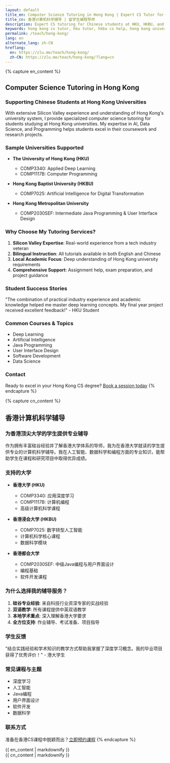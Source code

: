 ```yaml
---
layout: default
title_en: Computer Science Tutoring in Hong Kong | Expert CS Tutor for Chinese Students
title_cn: 香港计算机科学辅导 | 留学生编程导师
description: Expert CS tutoring for Chinese students at HKU, HKBU, and other Hong Kong universities. Specialized in AI, Data Science & Programming. 香港计算机辅导专家，提供一对一编程辅导。
keywords: hong kong cs tutor, hku tutor, hkbu cs help, hong kong university tutor, 香港计算机辅导, 香港大学编程辅导, 港大补习, hku辅导
permalink: /teach/hong-kong/
lang: en
alternate_lang: zh-CN
hreflang:
  en: https://zlu.me/teach/hong-kong/
  zh-CN: https://zlu.me/teach/hong-kong/?lang=cn
---
```


{% capture en_content %}
## Computer Science Tutoring in Hong Kong

### Supporting Chinese Students at Hong Kong Universities

With extensive Silicon Valley experience and understanding of Hong Kong's university system, I provide specialized computer science tutoring for students studying at Hong Kong universities. My expertise in AI, Data Science, and Programming helps students excel in their coursework and research projects.

### Sample Universities Supported

- **The University of Hong Kong (HKU)**
  - COMP3340: Applied Deep Learning
  - COMP1117B: Computer Programming

- **Hong Kong Baptist University (HKBU)**
  - COMP7025: Artificial Intelligence for Digital Transformation

- **Hong Kong Metropolitan University**
  - COMP2030SEF: Intermediate Java Programming & User Interface Design


### Why Choose My Tutoring Services?

1. **Silicon Valley Expertise**: Real-world experience from a tech industry veteran
2. **Bilingual Instruction**: All tutorials available in both English and Chinese
3. **Local Academic Focus**: Deep understanding of Hong Kong university requirements
4. **Comprehensive Support**: Assignment help, exam preparation, and project guidance

### Student Success Stories

"The combination of practical industry experience and academic knowledge helped me master deep learning concepts. My final year project received excellent feedback!" - HKU Student

### Common Courses & Topics

- Deep Learning
- Artificial Intelligence
- Java Programming
- User Interface Design
- Software Development
- Data Science

### Contact

Ready to excel in your Hong Kong CS degree? [Book a session today](mailto:hello@zlu.me)
{% endcapture %}

{% capture cn_content %}
## 香港计算机科学辅导

### 为香港顶尖大学的学生提供专业辅导

作为拥有丰富硅谷经验并了解香港大学体系的导师，我为在香港大学就读的学生提供专业的计算机科学辅导。我在人工智能、数据科学和编程方面的专业知识，能帮助学生在课程和研究项目中取得优异成绩。

### 支持的大学

- **香港大学 (HKU)**
  - COMP3340: 应用深度学习
  - COMP1117B: 计算机编程
  - 高级计算机科学课程

- **香港浸会大学 (HKBU)**
  - COMP7025: 数字转型人工智能
  - 计算机科学核心课程
  - 数据科学模块

- **香港都会大学**
  - COMP2030SEF: 中级Java编程与用户界面设计
  - 编程基础
  - 软件开发课程

### 为什么选择我的辅导服务？

1. **硅谷专业经验**: 来自科技行业资深专家的实战经验
2. **双语教学**: 所有课程提供中英双语教学
3. **本地学术重点**: 深入理解香港大学要求
4. **全方位支持**: 作业辅导、考试准备、项目指导

### 学生反馈

"结合实践经验和学术知识的教学方式帮助我掌握了深度学习概念。我的毕业项目获得了优秀评价！" - 港大学生

### 常见课程与主题

- 深度学习
- 人工智能
- Java编程
- 用户界面设计
- 软件开发
- 数据科学

### 联系方式

准备在香港CS课程中脱颖而出？[立即预约课程](mailto:hello@zlu.me)
{% endcapture %}

<div class="lang-en" id="en-content">{{ en_content | markdownify }}</div>
<div class="lang-cn" id="cn-content">{{ cn_content | markdownify }}</div>
